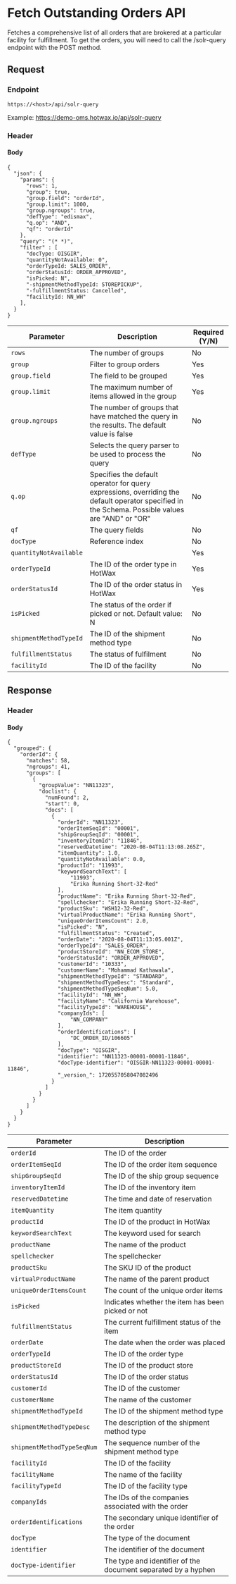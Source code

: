 # Fetch Outstanding Orders API

Fetches a comprehensive list of all orders that are brokered at a particular facility for fulfillment. To get the orders, you will need to call the /solr-query endpoint with the POST method. 

## Request

### Endpoint

`https://<host>/api/solr-query`

Example: https://demo-oms.hotwax.io/api/solr-query

### Header

#### Body

```
{
  "json": {
    "params": {
      "rows": 1,
      "group": true,
      "group.field": "orderId",
      "group.limit": 1000,
      "group.ngroups": true,
      "defType": "edismax",
      "q.op": "AND",
      "qf": "orderId"
    },
    "query": "(* *)",
    "filter" : [
      "docType: OISGIR",
      "quantityNotAvailable: 0",
      "orderTypeId: SALES_ORDER",
      "orderStatusId: ORDER_APPROVED",
      "isPicked: N",
      "-shipmentMethodTypeId: STOREPICKUP",
      "-fulfillmentStatus: Cancelled", 
      "facilityId: NN_WH"
    ],
  }
}
```

| Parameter        | Description                                               | Required (Y/N) |
|------------------|-----------------------------------------------------------|----------------|
| `rows`           | The number of groups                                    | No             |
| `group`          | Filter to group orders                                   | Yes            |
| `group.field`    | The field to be grouped                                   | Yes            |
| `group.limit`    | The maximum number of items allowed in the group         | Yes            |
| `group.ngroups`  | The number of groups that have matched the query in the results. The default value is false| No |
| `defType`        | Selects the query parser to be used to process the query  | No             |
| `q.op`           | Specifies the default operator for query expressions, overriding the default operator specified in the Schema. Possible values are "AND" or "OR"| No |
| `qf`             | The query fields                                        | No             |
| `docType`        | Reference index                                          | No             |
| `quantityNotAvailable` |  | Yes            |
| `orderTypeId`    | The ID of the order type in HotWax                       | Yes            |
| `orderStatusId`  | The ID of the order status in HotWax                     | Yes            |
| `isPicked`       | The status of the order if picked or not. Default value: N | No             |
| `shipmentMethodTypeId` | The ID of the shipment method type                   | No             |
| `fulfillmentStatus`    | The status of fulfilment                                 | No             |
| `facilityId`     | The ID of the facility                                   | No             |


## Response

### Header

#### Body

```
{
  "grouped": {
    "orderId": {
      "matches": 58,
      "ngroups": 41,
      "groups": [
        {
          "groupValue": "NN11323",
          "doclist": {
            "numFound": 2,
            "start": 0,
            "docs": [
              {
                "orderId": "NN11323",
                "orderItemSeqId": "00001",
                "shipGroupSeqId": "00001",
                "inventoryItemId": "11846",
                "reservedDatetime": "2020-08-04T11:13:08.265Z",
                "itemQuantity": 1.0,
                "quantityNotAvailable": 0.0,
                "productId": "11993",
                "keywordSearchText": [
                    "11993",
                    "Erika Running Short-32-Red"
                ],
                "productName": "Erika Running Short-32-Red",
                "spellchecker": "Erika Running Short-32-Red",
                "productSku": "WSH12-32-Red",
                "virtualProductName": "Erika Running Short",
                "uniqueOrderItemsCount": 2.0,
                "isPicked": "N",
                "fulfillmentStatus": "Created",
                "orderDate": "2020-08-04T11:13:05.001Z",
                "orderTypeId": "SALES_ORDER",
                "productStoreId": "NN_ECOM_STORE",
                "orderStatusId": "ORDER_APPROVED",
                "customerId": "10333",
                "customerName": "Mohammad Kathawala",
                "shipmentMethodTypeId": "STANDARD",
                "shipmentMethodTypeDesc": "Standard",
                "shipmentMethodTypeSeqNum": 5.0,
                "facilityId": "NN_WH",
                "facilityName": "California Warehouse",
                "facilityTypeId": "WAREHOUSE",
                "companyIds": [
                    "NN_COMPANY"
                ],
                "orderIdentifications": [
                    "DC_ORDER_ID/106605"
                ],
                "docType": "OISGIR",
                "identifier": "NN11323-00001-00001-11846",
                "docType-identifier": "OISGIR-NN11323-00001-00001-11846",
                "_version_": 1720557058047082496
              }
            ]
          }
        }
      ]
    }
  }
}

```

| Parameter                | Description                                                  |
|--------------------------|--------------------------------------------------------------|
| `orderId`                | The ID of the order                                          |
| `orderItemSeqId`         | The ID of the order item sequence                             |
| `shipGroupSeqId`         | The ID of the ship group sequence                             |
| `inventoryItemId`        | The ID of the inventory item                                  |
| `reservedDatetime`       | The time and date of reservation                              |
| `itemQuantity`           | The item quantity                                            |
| `productId`              | The ID of the product in HotWax                                |
| `keywordSearchText`      | The keyword used for search                                   |
| `productName`            | The name of the product                                       |
| `spellchecker`           | The spellchecker                                              |
| `productSku`             | The SKU ID of the product                                     |
| `virtualProductName`     | The name of the parent product                                |
| `uniqueOrderItemsCount`  | The count of the unique order items                           |
| `isPicked`               | Indicates whether the item has been picked or not             |
| `fulfillmentStatus`      | The current fulfillment status of the item                     |
| `orderDate`              | The date when the order was placed                            |
| `orderTypeId`            | The ID of the order type                                      |
| `productStoreId`         | The ID of the product store                                   |
| `orderStatusId`          | The ID of the order status                                    |
| `customerId`             | The ID of the customer                                        |
| `customerName`           | The name of the customer                                      |
| `shipmentMethodTypeId`   | The ID of the shipment method type                            |
| `shipmentMethodTypeDesc` | The description of the shipment method type                    |
| `shipmentMethodTypeSeqNum`| The sequence number of the shipment method type                |
| `facilityId`             | The ID of the facility                                        |
| `facilityName`           | The name of the facility                                      |
| `facilityTypeId`         | The ID of the facility type                                   |
| `companyIds`             | The IDs of the companies associated with the order             |
| `orderIdentifications`   | The secondary unique identifier of the order                  |
| `docType`                | The type of the document                                      |
| `identifier`             | The identifier of the document                                |
| `docType-identifier`      | The type and identifier of the document separated by a hyphen |







